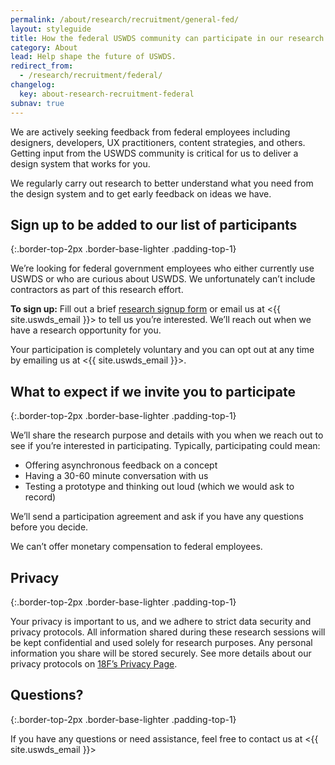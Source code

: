 ```yaml
---
permalink: /about/research/recruitment/general-fed/
layout: styleguide
title: How the federal USWDS community can participate in our research
category: About
lead: Help shape the future of USWDS.
redirect_from:
  - /research/recruitment/federal/
changelog:
  key: about-research-recruitment-federal
subnav: true
---
```


We are actively seeking feedback from federal employees including designers, developers, UX practitioners, content strategies, and others. Getting input from the USWDS community is critical for us to deliver a design system that works for you.

We regularly carry out research to better understand what you need from the design system and to get early feedback on ideas we have.

## Sign up to be added to our list of participants

{:.border-top-2px .border-base-lighter .padding-top-1}

We’re looking for federal government employees who either currently use USWDS or who are curious about USWDS. We unfortunately can’t include contractors as part of this research effort.

**To sign up:**  Fill out a brief [research signup form](https://touchpoints.app.cloud.gov/touchpoints/08432480/submit) or email us at <{{ site.uswds_email }}> to tell us you’re interested. We’ll reach out when we have a research opportunity for you.

Your participation is completely voluntary and you can opt out at any time by emailing us at <{{ site.uswds_email }}>.

## What to expect if we invite you to participate

{:.border-top-2px .border-base-lighter .padding-top-1}

We’ll share the research purpose and details with you when we reach out to see if you’re interested in participating. Typically, participating could mean:

- Offering asynchronous feedback on a concept
- Having a 30-60 minute conversation with us
- Testing a prototype and thinking out loud (which we would ask to record)

We’ll send a participation agreement and ask if you have any questions before you decide.

We can’t offer monetary compensation to federal employees.

## Privacy

{:.border-top-2px .border-base-lighter .padding-top-1}

Your privacy is important to us, and we adhere to strict data security and privacy protocols. All information shared during these research sessions will be kept confidential and used solely for research purposes. Any personal information you share will be stored securely. See more details about our privacy protocols on [18F’s Privacy Page](https://ux-guide.18f.gov/research/privacy/).

## Questions?

{:.border-top-2px .border-base-lighter .padding-top-1}

If you have any questions or need assistance, feel free to contact us at <{{ site.uswds_email }}>
